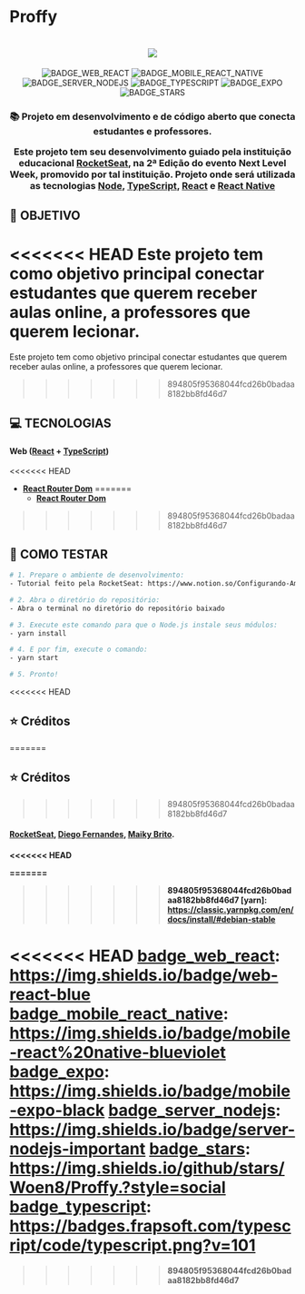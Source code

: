 # Proffy

<h1 align=center>
<img src="https://i.imgur.com/FvqXylb.png" />
</h1>

<div align="center">

![BADGE_WEB_REACT] ![BADGE_MOBILE_REACT_NATIVE] ![BADGE_SERVER_NODEJS] ![BADGE_TYPESCRIPT] ![BADGE_EXPO] ![BADGE_STARS]

</div>

<h3 align="center">

📚 Projeto em desenvolvimento e de código aberto que conecta estudantes e professores.

Este projeto tem seu desenvolvimento guiado pela instituição educacional <a href="www.rocketseat.com">**RocketSeat**<a>, na 2ª Edição do evento Next Level Week, promovido por tal instituição. Projeto onde será utilizada as tecnologias <a href="https://nodejs.org/en/">**Node**<a>, <a href="https://www.typescriptlang.org">**TypeScript**<a>, <a href="https://reactjs.org">**React**<a> e <a href="https://reactnative.dev">**React Native**<a>

</h3>

## **:dart: OBJETIVO**

<<<<<<< HEAD
Este projeto tem como objetivo principal conectar estudantes que querem receber aulas online, a professores que querem lecionar.
=======
Este projeto tem como objetivo principal conectar estudantes que querem receber aulas online, a professores que querem lecionar. 
>>>>>>> 894805f95368044fcd26b0badaa8182bb8fd46d7

## **:computer: TECNOLOGIAS**

#### **Web** ([React][react] + [TypeScript][typescript])

<<<<<<< HEAD
- **[React Router Dom][react_router_dom]**
=======
  - **[React Router Dom][react_router_dom]**

>>>>>>> 894805f95368044fcd26b0badaa8182bb8fd46d7

## **:game_die: COMO TESTAR**

```sh
# 1. Prepare o ambiente de desenvolvimento:
- Tutorial feito pela RocketSeat: https://www.notion.so/Configurando-Ambiente-NLW-98a471ad3cb6448284b8ceed31c45767

# 2. Abra o diretório do repositório:
- Abra o terminal no diretório do repositório baixado

# 3. Execute este comando para que o Node.js instale seus módulos:
- yarn install

# 4. E por fim, execute o comando:
- yarn start

# 5. Pronto!
```

<<<<<<< HEAD
## :star: Créditos
=======
## :star: Créditos 
>>>>>>> 894805f95368044fcd26b0badaa8182bb8fd46d7

<h4> 
  
  <a href="https://www.instagram.com/rocketseat_oficial/">**RocketSeat**<a>, 
  <a href="https://www.instagram.com/dieegosf/">**Diego Fernande**s<a>,
  <a href="https://www.instagram.com/maykbrito/">**Maiky Brito**<a>.
  
<h4>

<<<<<<< HEAD
<!-- Technologies -->

[react]: https://reactjs.org/
[typescript]: https://www.typescriptlang.org/
[node]: https://nodejs.org/en/
[leaflet]: https://react-leaflet.js.org/en/
[react_native]: http://www.reactnative.com/
[express]: https://expressjs.com/
[cors]: https://expressjs.com/en/resources/middleware/cors.html
[knex]: http://knexjs.org/
[sqlite3]: https://github.com/mapbox/node-sqlite3
[tsnode]: https://github.com/TypeStrong/ts-node
[react_leaflet]: https://react-leaflet.js.org/
[react_router_dom]: https://github.com/ReactTraining/react-router/tree/master/packages/react-router-dom
[react_icons]: https://react-icons.github.io/react-icons/
[axios]: https://github.com/axios/axios
[dotenv]: https://github.com/motdotla/dotenv
[expo]: https://expo.io/
[expo_google_fonts]: https://github.com/expo/google-fonts
[react_navigation]: https://reactnavigation.org/
[react_native_maps]: https://github.com/react-native-community/react-native-maps
[expo_constants]: https://docs.expo.io/versions/latest/sdk/constants/
[react_native_svg]: https://github.com/react-native-community/react-native-svg
[expo_location]: https://docs.expo.io/versions/latest/sdk/location/
[expo_mail_composer]: https://docs.expo.io/versions/latest/sdk/mail-composer/
[font_awesome]: https://fontawesome.com/
[multer]: https://github.com/expressjs/multer
[celebrate]: https://github.com/arb/celebrate
[joi]: https://github.com/hapijs/joi
[react_dropzone]: https://github.com/react-dropzone/react-dropzone
=======

<!-- Technologies -->

[react]: https://reactjs.org/

[typescript]: https://www.typescriptlang.org/

[node]: https://nodejs.org/en/

[leaflet]: https://react-leaflet.js.org/en/

[react_native]: http://www.reactnative.com/

[express]: https://expressjs.com/

[cors]: https://expressjs.com/en/resources/middleware/cors.html

[knex]: http://knexjs.org/

[sqlite3]: https://github.com/mapbox/node-sqlite3

[tsnode]: https://github.com/TypeStrong/ts-node

[react_leaflet]: https://react-leaflet.js.org/

[react_router_dom]: https://github.com/ReactTraining/react-router/tree/master/packages/react-router-dom

[react_icons]: https://react-icons.github.io/react-icons/

[axios]: https://github.com/axios/axios

[dotenv]: https://github.com/motdotla/dotenv

[expo]: https://expo.io/

[expo_google_fonts]: https://github.com/expo/google-fonts

[react_navigation]: https://reactnavigation.org/

[react_native_maps]: https://github.com/react-native-community/react-native-maps

[expo_constants]: https://docs.expo.io/versions/latest/sdk/constants/

[react_native_svg]: https://github.com/react-native-community/react-native-svg

[expo_location]: https://docs.expo.io/versions/latest/sdk/location/

[expo_mail_composer]: https://docs.expo.io/versions/latest/sdk/mail-composer/

[font_awesome]: https://fontawesome.com/

[multer]: https://github.com/expressjs/multer

[celebrate]: https://github.com/arb/celebrate

[joi]: https://github.com/hapijs/joi

[react_dropzone]: https://github.com/react-dropzone/react-dropzone

>>>>>>> 894805f95368044fcd26b0badaa8182bb8fd46d7
[yarn]: https://classic.yarnpkg.com/en/docs/install/#debian-stable

<!-- Badges -->

<<<<<<< HEAD
[badge_web_react]: https://img.shields.io/badge/web-react-blue
[badge_mobile_react_native]: https://img.shields.io/badge/mobile-react%20native-blueviolet
[badge_expo]: https://img.shields.io/badge/mobile-expo-black
[badge_server_nodejs]: https://img.shields.io/badge/server-nodejs-important
[badge_stars]: https://img.shields.io/github/stars/Woen8/Proffy.?style=social
[badge_typescript]: https://badges.frapsoft.com/typescript/code/typescript.png?v=101
=======

[BADGE_WEB_REACT]: https://img.shields.io/badge/web-react-blue

[BADGE_MOBILE_REACT_NATIVE]: https://img.shields.io/badge/mobile-react%20native-blueviolet

[BADGE_EXPO]: https://img.shields.io/badge/mobile-expo-black

[BADGE_SERVER_NODEJS]: https://img.shields.io/badge/server-nodejs-important

[BADGE_STARS]: https://img.shields.io/github/stars/Woen8/Proffy.?style=social

[BADGE_TYPESCRIPT]: https://badges.frapsoft.com/typescript/code/typescript.png?v=101
>>>>>>> 894805f95368044fcd26b0badaa8182bb8fd46d7

